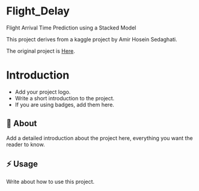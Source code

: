 # Flight_Delay

Flight Arrival Time Prediction using a Stacked Model

This project derives from a kaggle project by Amir Hosein Sedaghati.

The original project is [Here](https://www.kaggle.com/code/amirhoseinsedaghati/arrival-time-prediction-using-a-stacked-model#Conclusion).


# Introduction
- Add your project logo.
- Write a short introduction to the project.
- If you are using badges, add them here.

##  :beginner: About
Add a detailed introduction about the project here, everything you want the reader to know.

## :zap: Usage
Write about how to use this project.